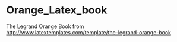 Orange_Latex_book
=================

The Legrand Orange Book from http://www.latextemplates.com/template/the-legrand-orange-book
